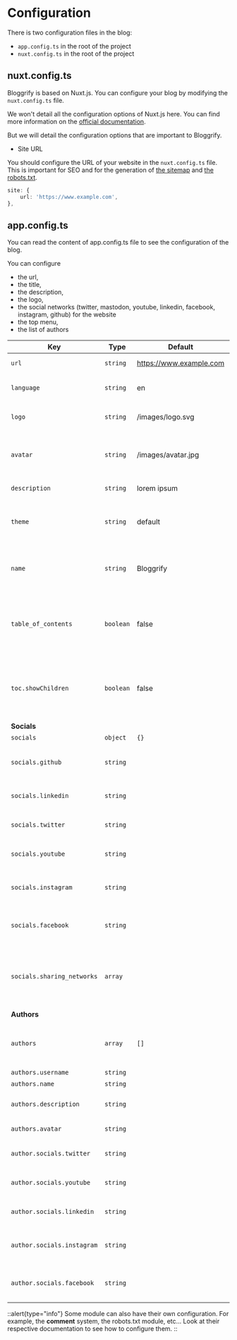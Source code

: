 # Configuration

There is two configuration files in the blog:
- `app.config.ts` in the root of the project
- `nuxt.config.ts` in the root of the project

## nuxt.config.ts

Bloggrify is based on Nuxt.js. You can configure your blog by modifying the `nuxt.config.ts` file.

We won't detail all the configuration options of Nuxt.js here. You can find more information on the [official documentation](https://nuxtjs.org/docs/2.x/configuration-glossary/configuration-extend).

But we will detail the configuration options that are important to Bloggrify.

* Site URL

You should configure the URL of your website in the `nuxt.config.ts` file. This is important for SEO and for the generation of [the sitemap](/reference/sitemap) and [the robots.txt](/reference/robots).

```typescript
site: {
    url: 'https://www.example.com',
},
```

## app.config.ts

You can read the content of app.config.ts file to see the configuration of the blog.

You can configure
* the url,
* the title,
* the description,
* the logo,
* the social networks (twitter, mastodon, youtube, linkedin, facebook, instagram, github) for the website
* the top menu,
* the list of authors


| **Key**                    | **Type**  | **Default**             | **Description**                                                                   |
|----------------------------|-----------|-------------------------|-----------------------------------------------------------------------------------|
| `url`                      | `string`  | https://www.example.com | The url of the website                                                            |
| `language`                 | `string`  | en                      | The default language of this blog                                                 |
| `logo`                     | `string`  | /images/logo.svg        | The logo to be used on the header                                                 |
| `avatar`                   | `string`  | /images/avatar.jpg      | The logo of the main author if there is only one author.                          |
| `description`              | `string`  | lorem ipsum             | Website description                                                               |
| `theme`                    | `string`  | default                 | The name of the theme to be used (experimental feature)                           |
| `name`                     | `string`  | Bloggrify               | Name of your website (used as a title on the index page)                          |
| `table_of_contents`        | `boolean` | false                   | wether you display the table of content on each blog post per default or not      |
| `toc.showChildren`         | `boolean` | false                   | wether you display the children of the table of content on each blog post or not  |
| **Socials**                |           |                         |                                                                                   |
| `socials`                  | `object`  | `{}`                    | Social links                                                                      |
| `socials.github`           | `string`  |                         | The repository to use on GitHub links                                             |
| `socials.linkedin`         | `string`  |                         | The account to use on Linkedin links                                              |
| `socials.twitter`          | `string`  |                         | The account to use on Twitter links                                               |
| `socials.youtube`          | `string`  |                         | The channel to use on Youtube links                                               |
| `socials.instagram`        | `string`  |                         | The account to use on Instagram links                                             |
| `socials.facebook`         | `string`  |                         | The account to use on Facebook links                                              |
| `socials.sharing_networks` | `array`   |                         | The list of network to display in the "share" section (if supported by the theme) |
| **Authors**                |           |                         |                                                                                   |
| `authors`                  | `array`   | `[]`                    | if you have multiple authors, you can set them here                               |
| `authors.username`         | `string`  |                         | the username                                                                      |
| `authors.name`             | `string`  |                         | The full name                                                                     |
| `authors.description`      | `string`  |                         | A text describing this author                                                     |
| `authors.avatar`           | `string`  |                         | An avatar for this author                                                         |
| `author.socials.twitter`   | `string`  |                         | The account to use on Twitter links                                               |
| `author.socials.youtube`   | `string`  |                         | The channel to use on Youtube links                                               |
| `author.socials.linkedin`  | `string`  |                         | The channel to use on Linkedin links                                              |
| `author.socials.instagram` | `string`  |                         | The account to use on Instagram links                                             |
| `author.socials.facebook`  | `string`  |                         | The account to use on Facebook links                                              |

::alert{type="info"}
Some module can also have their own configuration. For example, the **comment** system, the robots.txt module, etc...
Look at their respective documentation to see how to configure them.
::


